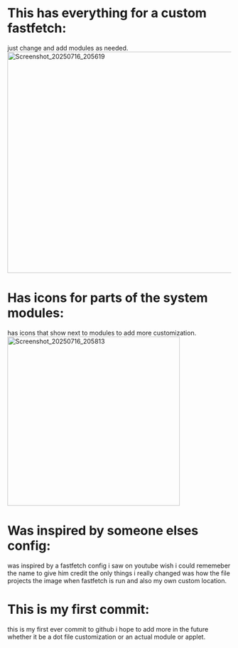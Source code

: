 # This has everything for a custom fastfetch:
just change and add modules as needed. 
<img width="1014" height="497" alt="Screenshot_20250716_205619" src="https://github.com/user-attachments/assets/5f305941-fa0e-41e8-a122-25265e268d93" />

# Has icons for parts of the system modules:
has icons that show next to modules to add more customization.
<img width="388" height="380" alt="Screenshot_20250716_205813" src="https://github.com/user-attachments/assets/55a214bc-653a-42c8-91de-7d315674cdcf" />

# Was inspired by someone elses config: 
was inspired by a fastfetch config i saw on youtube wish i could rememeber the name to give him credit the only things i really changed was how the file 
projects the image when fastfetch is run and also my own custom location.

# This is my first commit:
this is my first ever commit to github i hope to add more in the future whether it be a dot file customization or an actual module or
applet.
